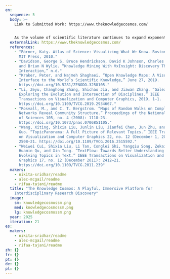```yaml
---
en:
  sequence: 5
  body: >-
    L﻿ink to Submitted Work: https://www.theknowledgecosmos.com/


    As the volume of scientific literature continues to expand exponentially, traditional research tools struggle to keep pace—often reinforcing disciplinary silos and limiting opportunities for discovery. The Knowledge Cosmos reimagines research exploration through an interactive, 3D visualization platform that treats science not as a static repository, but as a navigable universe. By spatializing 17 million academic papers based on semantic similarity, the platform enables users to explore the structure of knowledge intuitively, uncover interdisciplinary connections, and identify under-explored gaps. Drawing on principles of play, immersion, and serendipity, The Knowledge Cosmos democratizes the bird’s-eye view of research and encourages curiosity-driven inquiry among a wide range of users—from students and educators to independent thinkers and lifelong learners.
  externalLink: https://www.theknowledgecosmos.com/
  references:
    - "Börner, Katy. Atlas of Science: Visualizing What We Know. Boston, MA: The
      MIT Press, 2010."
    - "Davidson, George S, Bruce Hendrickson, David K Johnson, Charles E Meyers,
      and Brian N Wylie. “Knowledge Mining With VxInsight: Discovery Through
      Interaction,” n.d."
    - "Kraker, Peter, and Najmeh Shaghaei. “Open Knowledge Maps: A Visual
      Interface to the World’s Scientific Knowledge,” June 27, 2019.
      https://doi.org/10.5281/ZENODO.3258105."
    - "Li, Zeyu, Changhong Zhang, Shichao Jia, and Jiawan Zhang. “Galex:
      Exploring the Evolution and Intersection of Disciplines.” IEEE
      Transactions on Visualization and Computer Graphics, 2019, 1–1.
      https://doi.org/10.1109/TVCG.2019.2934667."
    - "Rosvall, M., and C. T. Bergstrom. “Maps of Random Walks on Complex
      Networks Reveal Community Structure.” Proceedings of the National Academy
      of Sciences 105, no. 4 (2008): 1118–23.
      https://doi.org/10.1073/pnas.0706851105."
    - "Wang, Xiting, Shixia Liu, Junlin Liu, Jianfei Chen, Jun Zhu, and Baining
      Guo. “TopicPanorama: A Full Picture of Relevant Topics.” IEEE Transactions
      on Visualization and Computer Graphics 22, no. 12 (December 1, 2016):
      2508–21. https://doi.org/10.1109/TVCG.2016.2515592."
    - "Weiwei Cui, Shixia Liu, Li Tan, Conglei Shi, Yangqiu Song, Zekai Gao,
      Huamin Qu, and Xin Tong. “TextFlow: Towards Better Understanding of
      Evolving Topics in Text.” IEEE Transactions on Visualization and Computer
      Graphics 17, no. 12 (December 2011): 2412–21.
      https://doi.org/10.1109/TVCG.2011.239"
  makers:
    - nikita-sridhar/readme
    - alec-mcgail/readme
    - rifaa-tajani/readme
  title: "The Knowledge Cosmos: A Playful, Immersive Platform for
    Interdisciplinary Research Discovery"
  image:
    sm: knowledgecosmossm.png
    med: knowledgecosmossm.png
    lg: knowledgecosmossm.png
  year: 2025
  iteration: 21
es:
  makers:
    - nikita-sridhar/readme
    - alec-mcgail/readme
    - rifaa-tajani/readme
zh: {}
fr: {}
pt: {}
de: {}
pl: {}
---
```

